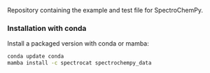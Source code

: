 Repository containing the example and test file for SpectroChemPy.  


### Installation with conda

Install a packaged version with conda or mamba:

```bash
conda update conda
mamba install -c spectrocat spectrochempy_data
```

